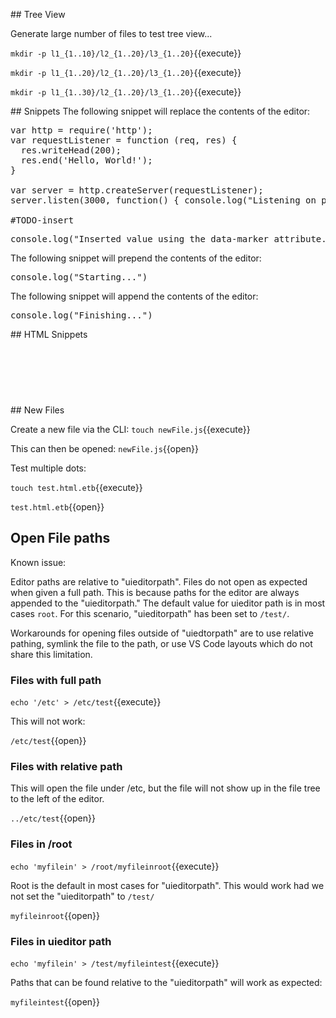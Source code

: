 ## Tree View

Generate large number of files to test tree view...

`mkdir -p l1_{1..10}/l2_{1..20}/l3_{1..20}`{{execute}}

`mkdir -p l1_{1..20}/l2_{1..20}/l3_{1..20}`{{execute}}

`mkdir -p l1_{1..30}/l2_{1..20}/l3_{1..20}`{{execute}}

## Snippets
The following snippet will replace the contents of the editor:

<pre class="file" data-filename="app.js" data-target="replace">var http = require('http');
var requestListener = function (req, res) {
  res.writeHead(200);
  res.end('Hello, World!');
}

var server = http.createServer(requestListener);
server.listen(3000, function() { console.log("Listening on port 3000")});

#TODO-insert
</pre>

<pre class="file" data-filename="app.js" data-target="insert" data-marker="#TODO-insert">
console.log("Inserted value using the data-marker attribute...")
</pre>

The following snippet will prepend the contents of the editor:

<pre class="file" data-filename="app.js" data-target="prepend">console.log("Starting...")
</pre>

The following snippet will append the contents of the editor:

<pre class="file" data-filename="app.js" data-target="append">console.log("Finishing...")
</pre>

## HTML Snippets

<pre class="file" data-filename="app.js" data-target="append">
<pre class="file" data-filename="app.js" data-target="append">

</pre>
</pre>

## New Files

Create a new file via the CLI:
`touch newFile.js`{{execute}}

This can then be opened:
`newFile.js`{{open}}

Test multiple dots:

`touch test.html.etb`{{execute}}

`test.html.etb`{{open}}


## Open File paths

Known issue:

Editor paths are relative to "uieditorpath". Files do not open as expected when
given a full path. This is because paths for the editor are always appended to
the "uieditorpath." The default value for uieditor path is in most cases `root`.
For this scenario, "uieditorpath" has been set to `/test/`.

Workarounds for opening files outside of "uiedtorpath" are to use relative
pathing, symlink the file to the path, or use VS Code layouts which do not share
this limitation.

### Files with full path

`echo '/etc' > /etc/test`{{execute}}

This will not work:

`/etc/test`{{open}}

### Files with relative path

This will open the file under /etc, but the file will not show up in the file
tree to the left of the editor.

`../etc/test`{{open}}

### Files in /root

`echo 'myfilein' > /root/myfileinroot`{{execute}}

Root is the default in most cases for "uieditorpath". This would work had we not
set the "uieditorpath" to `/test/`

`myfileinroot`{{open}}

### Files in uieditor path

`echo 'myfilein' > /test/myfileintest`{{execute}}

Paths that can be found relative to the "uieditorpath" will work as expected:

`myfileintest`{{open}}
